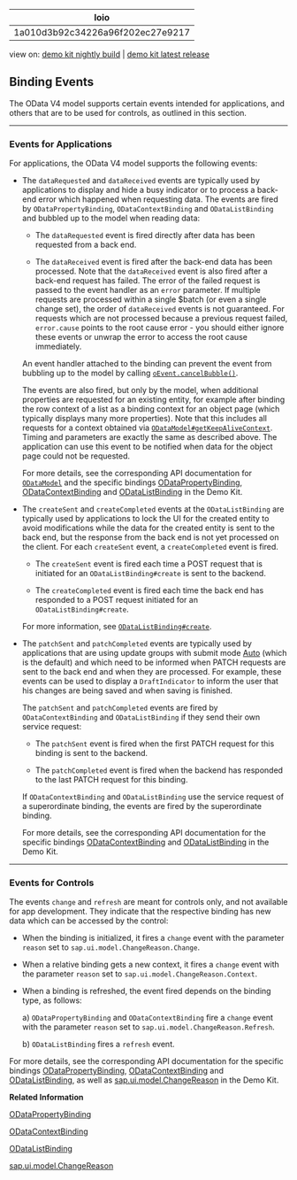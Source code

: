 <!-- loio1a010d3b92c34226a96f202ec27e9217 -->

| loio |
| -----|
| 1a010d3b92c34226a96f202ec27e9217 |

<div id="loio">

view on: [demo kit nightly build](https://sdk.openui5.org/nightly/#/topic/1a010d3b92c34226a96f202ec27e9217) | [demo kit latest release](https://sdk.openui5.org/topic/1a010d3b92c34226a96f202ec27e9217)</div>

## Binding Events

The OData V4 model supports certain events intended for applications, and others that are to be used for controls, as outlined in this section.

***

### Events for Applications

For applications, the OData V4 model supports the following events:

-   The `dataRequested` and `dataReceived` events are typically used by applications to display and hide a busy indicator or to process a back-end error which happened when requesting data. The events are fired by `ODataPropertyBinding`, `ODataContextBinding` and `ODataListBinding` and bubbled up to the model when reading data:

    -   The `dataRequested` event is fired directly after data has been requested from a back end.

    -   The `dataReceived` event is fired after the back-end data has been processed. Note that the `dataReceived` event is also fired after a back-end request has failed. The error of the failed request is passed to the event handler as an `error` parameter. If multiple requests are processed within a single $batch \(or even a single change set\), the order of `dataReceived` events is not guaranteed. For requests which are not processed because a previous request failed, `error.cause` points to the root cause error - you should either ignore these events or unwrap the error to access the root cause immediately.


    An event handler attached to the binding can prevent the event from bubbling up to the model by calling [`oEvent.cancelBubble()`](https://sdk.openui5.org/api/sap.ui.base.Event%23methods/cancelBubble).

    The events are also fired, but only by the model, when additional properties are requested for an existing entity, for example after binding the row context of a list as a binding context for an object page \(which typically displays many more properties\). Note that this includes all requests for a context obtained via [`ODataModel#getKeepAliveContext`](https://sdk.openui5.org/api/sap.ui.model.odata.v4.ODataModel%23methods/getKeepAliveContext). Timing and parameters are exactly the same as described above. The application can use this event to be notified when data for the object page could not be requested.

    For more details, see the corresponding API documentation for [`ODataModel`](https://sdk.openui5.org/api/sap.ui.model.odata.v4.ODataModel) and the specific bindings [ODataPropertyBinding](https://sdk.openui5.org/api/sap.ui.model.odata.v4.ODataPropertyBinding), [ODataContextBinding](https://sdk.openui5.org/api/sap.ui.model.odata.v4.ODataContextBinding) and [ODataListBinding](https://sdk.openui5.org/api/sap.ui.model.odata.v4.ODataListBinding) in the Demo Kit.

-   The `createSent` and `createCompleted` events at the `ODataListBinding` are typically used by applications to lock the UI for the created entity to avoid modifications while the data for the created entity is sent to the back end, but the response from the back end is not yet processed on the client. For each `createSent` event, a `createCompleted` event is fired.

    -   The `createSent` event is fired each time a POST request that is initiated for an `ODataListBinding#create` is sent to the backend.

    -   The `createCompleted` event is fired each time the back end has responded to a POST request initiated for an `ODataListBinding#create`.


    For more information, see [`ODataListBinding#create`](https://sdk.openui5.org/api/sap.ui.model.odata.v4.ODataListBinding/methods/create).

-   The `patchSent` and `patchCompleted` events are typically used by applications that are using update groups with submit mode [Auto](https://sdk.openui5.org/api/sap.ui.model.odata.v4.SubmitMode) \(which is the default\) and which need to be informed when PATCH requests are sent to the back end and when they are processed. For example, these events can be used to display a `DraftIndicator` to inform the user that his changes are being saved and when saving is finished.

    The `patchSent` and `patchCompleted` events are fired by `ODataContextBinding` and `ODataListBinding` if they send their own service request:

    -   The `patchSent` event is fired when the first PATCH request for this binding is sent to the backend.

    -   The `patchCompleted` event is fired when the backend has responded to the last PATCH request for this binding.


    If `ODataContextBinding` and `ODataListBinding` use the service request of a superordinate binding, the events are fired by the superordinate binding.

    For more details, see the corresponding API documentation for the specific bindings [ODataContextBinding](https://sdk.openui5.org/api/sap.ui.model.odata.v4.ODataContextBinding) and [ODataListBinding](https://sdk.openui5.org/api/sap.ui.model.odata.v4.ODataListBinding) in the Demo Kit.


***

### Events for Controls

The events `change` and `refresh` are meant for controls only, and not available for app development. They indicate that the respective binding has new data which can be accessed by the control:

-   When the binding is initialized, it fires a `change` event with the parameter `reason` set to `sap.ui.model.ChangeReason.Change`.

-   When a relative binding gets a new context, it fires a `change` event with the parameter `reason` set to `sap.ui.model.ChangeReason.Context`.

-   When a binding is refreshed, the event fired depends on the binding type, as follows:

    a\) `ODataPropertyBinding` and `ODataContextBinding` fire a `change` event with the parameter `reason` set to `sap.ui.model.ChangeReason.Refresh`.

    b\) `ODataListBinding` fires a `refresh` event.


For more details, see the corresponding API documentation for the specific bindings [ODataPropertyBinding](https://sdk.openui5.org/api/sap.ui.model.odata.v4.ODataPropertyBinding), [ODataContextBinding](https://sdk.openui5.org/api/sap.ui.model.odata.v4.ODataContextBinding) and [ODataListBinding](https://sdk.openui5.org/api/sap.ui.model.odata.v4.ODataListBinding), as well as [sap.ui.model.ChangeReason](https://sdk.openui5.org/api/sap.ui.model.ChangeReason) in the Demo Kit.

**Related Information**  


[ODataPropertyBinding](https://sdk.openui5.org/api/sap.ui.model.odata.v4.ODataPropertyBinding)

[ODataContextBinding](https://sdk.openui5.org/api/sap.ui.model.odata.v4.ODataContextBinding)

[ODataListBinding](https://sdk.openui5.org/api/sap.ui.model.odata.v4.ODataListBinding)

[sap.ui.model.ChangeReason](https://sdk.openui5.org/api/sap.ui.model.ChangeReason)

